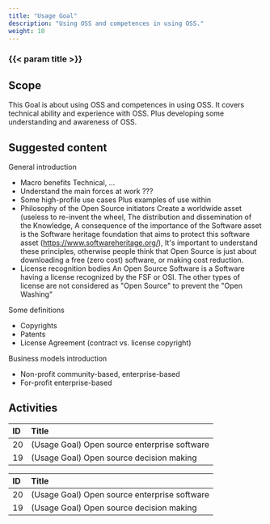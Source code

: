 ```yaml
---
title: "Usage Goal"
description: "Using OSS and competences in using OSS."
weight: 10
---
```


### {{< param title >}}

## Scope

This Goal is about using OSS and competences in using OSS. It covers technical ability and experience with OSS. Plus developing some understanding and awareness of OSS.

## Suggested content

General introduction

* Macro benefits Technical, ...
* Understand the main forces at work ???
* Some high-profile use cases Plus examples of use within <company>
* Philosophy of the Open Source initiators Create a worldwide asset (useless to re-invent the wheel, The distribution and dissemination of the Knowledge, A consequence of the importance of the Software asset is the Software heritage foundation that aims to protect this software asset (https://www.softwareheritage.org/), It's important to understand these principles, otherwise people think that Open Source is just about downloading a free (zero cost) software, or making cost reduction.
* License recognition bodies An Open Source  Software is a Software having a license recognized by the FSF or OSI. The other types of license are not considered as "Open Source" to prevent the "Open Washing"

Some definitions

* Copyrights
* Patents
* License Agreement (contract vs. license copyright)

Business models introduction

* Non-profit community-based, enterprise-based
* For-profit enterprise-based

## Activities




| ID | Title |
|:--|:--|
|20|(Usage Goal) Open source enterprise software|
|19|(Usage Goal) Open source decision making|


| ID | Title |
|:--|:--|
|20|(Usage Goal) Open source enterprise software|
|19|(Usage Goal) Open source decision making|
